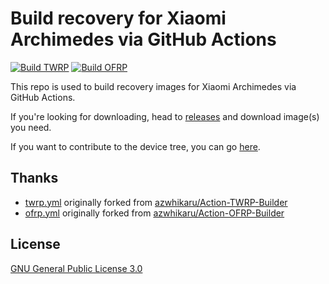 # Build recovery for Xiaomi Archimedes via GitHub Actions

[![Build TWRP](https://github.com/CrackMiDrAi/recovery_build/actions/workflows/twrp.yml/badge.svg)](https://github.com/CrackMiDrAi/recovery_build/actions/workflows/twrp.yml)
[![Build OFRP](https://github.com/CrackMiDrAi/recovery_build/actions/workflows/ofrp.yml/badge.svg)](https://github.com/CrackMiDrAi/recovery_build/actions/workflows/ofrp.yml)

This repo is used to build recovery images for Xiaomi Archimedes via GitHub Actions.

If you're looking for downloading, head to [releases](https://github.com/CrackMiDrAi/recovery_build/releases) and download image(s) you need.

If you want to contribute to the device tree, you can go [here](https://github.com/CrackMiDrAi/twrp_device_tree).

## Thanks
* [twrp.yml](.github/workflows/twrp.yml) originally forked from [azwhikaru/Action-TWRP-Builder](https://github.com/azwhikaru/Action-TWRP-Builder)
* [ofrp.yml](.github/workflows/ofrp.yml) originally forked from [azwhikaru/Action-OFRP-Builder](https://github.com/azwhikaru/Action-OFRP-Builder)

## License

[GNU General Public License 3.0](https://www.gnu.org/licenses/gpl-3.0)
